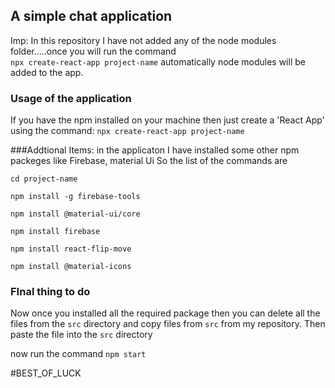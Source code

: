 ## A simple chat application

Imp: In this repository I have not added any of the node modules folder.....once you will run the command<br>
`npx create-react-app project-name` automatically node modules will be added to the app.


### Usage of the application
If you have the npm installed on your machine then just create a 'React App' using the command:
`npx create-react-app project-name`

###Addtional Items:
in the applicaton I have installed some other npm packeges like Firebase, material Ui
So the list of the commands are

`cd project-name`

`npm install -g firebase-tools`

`npm install @material-ui/core`

`npm install firebase`

`npm install react-flip-move`

`npm install @material-icons`



### FInal thing to do
Now once you installed all the required package then you can delete all the files from the `src` directory 
and copy files from `src` from my repository.
Then paste the file into the `src` directory

now run the command 
`npm start`

#BEST_OF_LUCK
